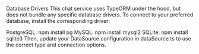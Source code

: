 Database Drivers
This chat service uses TypeORM under the hood, but does not bundle any specific database drivers. To connect to your preferred database, install the corresponding driver:

PostgreSQL: npm install pg
MySQL: npm install mysql2
SQLite: npm install sqlite3 Then, update your DataSource configuration in dataSource.ts to use the correct type and connection options.